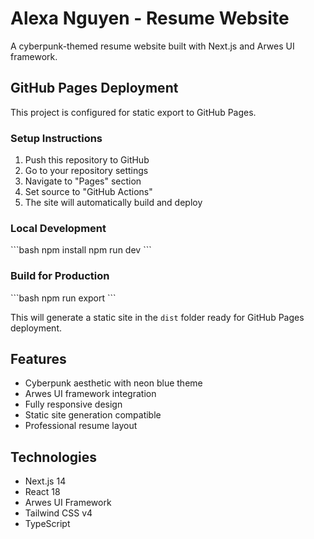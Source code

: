 # Alexa Nguyen - Resume Website

A cyberpunk-themed resume website built with Next.js and Arwes UI framework.

## GitHub Pages Deployment

This project is configured for static export to GitHub Pages.

### Setup Instructions

1. Push this repository to GitHub
2. Go to your repository settings
3. Navigate to "Pages" section
4. Set source to "GitHub Actions"
5. The site will automatically build and deploy

### Local Development

\`\`\`bash
npm install
npm run dev
\`\`\`

### Build for Production

\`\`\`bash
npm run export
\`\`\`

This will generate a static site in the `dist` folder ready for GitHub Pages deployment.

## Features

- Cyberpunk aesthetic with neon blue theme
- Arwes UI framework integration
- Fully responsive design
- Static site generation compatible
- Professional resume layout

## Technologies

- Next.js 14
- React 18
- Arwes UI Framework
- Tailwind CSS v4
- TypeScript
